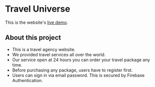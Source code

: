 # Travel Universe

This is the website's [live demo](https://travel-agency-1c186.web.app/).

## About this project

- This is a travel agency website.
- We provided travel services all over the world.
- Our service open at 24 hours you can order your travel package any time.
- Before purchasing any package, users have to register first.
- Users can sign in via email password. This is secured by Firebase Authentication.
